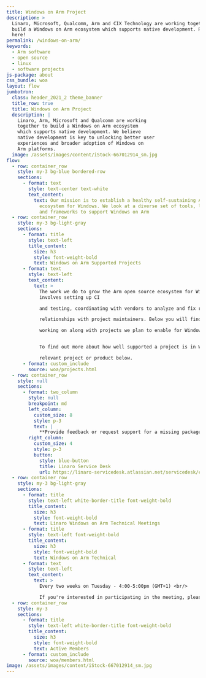 ```yaml
---
title: Windows on Arm Project
description: >
  Linaro, Microsoft, Qualcomm, Arm and CIX Technology are working together to
  build a Windows on Arm ecosystem which supports native development. Read more
  here!
permalink: /windows-on-arm/
keywords:
  - Arm software
  - open source
  - linux
  - software projects
js-package: about
css_bundle: woa
layout: flow
jumbotron:
  class: header_2021_2 theme_banner
  title_row: true
  title: Windows on Arm Project
  description: |
    Linaro, Arm, Microsoft and Qualcomm are working
    together to build a Windows on Arm ecosystem
    which supports native development. We believe
    native development is key to unlocking better user
    experiences and broader adoption of Windows on
    Arm platforms.
  image: /assets/images/content/iStock-667012914_sm.jpg
flow:
  - row: container_row
    style: my-3 bg-blue bordered-row
    sections:
      - format: text
        style: text-center text-white
        text_content:
          text: Our mission is to establish a healthy self-sustaining Arm open source
            ecosystem for Windows. We look at a diverse set of tools, languages,
            and frameworks to support Windows on Arm
  - row: container_row
    style: my-3 bg-light-gray
    sections:
      - format: title
        style: text-left
        title_content:
          size: h3
          style: font-weight-bold
          text: Windows on Arm Supported Projects
      - format: text
        style: text-left
        text_content:
          text: >
            The work we do to grow the Arm open source ecosystem for Windows
            involves setting up CI

            and testing, coordinating with vendors to analyze and fix regressions and establishing

            relationships with project maintainers. Below you will find all the projects we are currently

            working on along with projects we plan to enable for Windows on Arm in the future.


            To find out more about how well supported a project is in Windows on Arm, click on the

            relevant project or product below.
      - format: custom_include
        source: woa/projects.html
  - row: container_row
    style: null
    sections:
      - format: two_column
        style: null
        breakpoint: md
        left_column:
          custom_size: 8
          style: p-3
          text: |
            **Provide feedback or request support for a missing package**
        right_column:
          custom_size: 4
          style: p-3
          button:
            style: blue-button
            title: Linaro Service Desk
            url: https://linaro-servicedesk.atlassian.net/servicedesk/customer/portal/22/group/85/create/301
  - row: container_row
    style: my-3 bg-light-gray
    sections:
      - format: title
        style: text-left white-border-title font-weight-bold
        title_content:
          size: h3
          style: font-weight-bold
          text: Linaro Windows on Arm Technical Meetings
      - format: title
        style: text-left font-weight-bold
        title_content:
          size: h3
          style: font-weight-bold
          text: Windows on Arm Technical
      - format: text
        style: text-left
        text_content:
          text: >
            Every two weeks on Tuesday - 4:00-5:00pm (GMT+1) <br/>

            If you're interested in participating in the meeting, please contact windowsonarm@linaro.org
  - row: container_row
    style: my-3
    sections:
      - format: title
        style: text-left white-border-title font-weight-bold
        title_content:
          size: h3
          style: font-weight-bold
          text: Active Members
      - format: custom_include
        source: woa/members.html
image: /assets/images/content/iStock-667012914_sm.jpg
---
```

